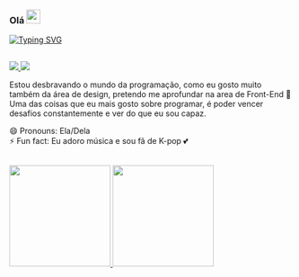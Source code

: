 ### Olá <img height="25px" width="25px" src="https://github.com/TheDudeThatCode/TheDudeThatCode/blob/6bd69ddcf3118726abbcf0aa0e0c5b6e712886b4/Assets/Hi.gif" />

<a href="https://git.io/typing-svg"><img src="https://readme-typing-svg.demolab.com?font=Itim&size=29&pause=1000&color=F79680&width=492&height=60&lines=Muito+prazer%2C+meu+nome+%C3%A9+J%C3%A9ssica+%E2%9C%A8" alt="Typing SVG" /></a>
<h2 dir="auto"></h2>

<a href="www.linkedin.com/in/jessicav-santos678" target="_blank">
  <img src="https://img.shields.io/badge/-LinkedIn-%230077B5?style=for-the-badge&logo=linkedin&logoColor=white" target="_blank">
</a> 
<a href = "jessicavitorsantos@outlook.com"><img src="https://img.shields.io/badge/Gmail-D14836?style=for-the-badge&logo=gmail&logoColor=white" target="_blank"></a> 
<br>


Estou desbravando o mundo da programação, como eu gosto muito também da área de design, pretendo me aprofundar na area de Front-End 🔭
Uma das coisas que eu mais gosto sobre programar, é poder vencer desafios constantemente e ver do que eu sou capaz.

😄 Pronouns: Ela/Dela <br>
⚡ Fun fact: Eu adoro música e sou fã de K-pop 💕

<h2 dir="auto"></h2>

<div>
<a href="https://github.com/JessKangs">
<img height="180em" src="https://github-readme-stats.vercel.app/api/top-langs/?username=JessKangs&layout=compact&langs_count=7&theme=dracula"/>
<img height="180em" src="https://github-readme-stats.vercel.app/api?username=JessKangs&show_icons=true&theme=dracula&include_all_commits=true&count_private=true"/>
</div>


  
